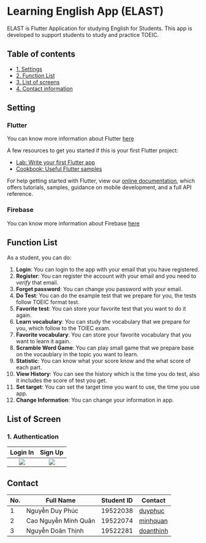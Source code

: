 # Learning English App (ELAST)

ELAST is Flutter Application for studying English for Students. This app is developed to support students to study and practice TOEIC.

## Table of contents
- [1. Settings](#caidat)
- [2. Function List](#chucnang)
- [3. List of screens](#manhinh)
- [4. Contact information](#lienhe)

<a name="caidat"></a>
## Setting

### Flutter

You can know more information about Flutter [here](https://flutter.dev/?gclid=CjwKCAjw46CVBhB1EiwAgy6M4nTb2uy74066sKOHwFImW3CircIaI2uyjttAbwkPIhm2ostGPm27nRoC1AsQAvD_BwE&gclsrc=aw.ds)

A few resources to get you started if this is your first Flutter project:

- [Lab: Write your first Flutter app](https://flutter.dev/docs/get-started/codelab)
- [Cookbook: Useful Flutter samples](https://flutter.dev/docs/cookbook)

For help getting started with Flutter, view our [online documentation](https://flutter.dev/docs), which offers tutorials,
samples, guidance on mobile development, and a full API reference.

### Firebase

You can know more information about Firebase [here](https://firebase.flutter.dev/docs/overview/)

<a name="chucnang"></a>
## Function List

As a student, you can do:

1. **Login**: You can login to the app with your email that you have registered.
2. **Register**: You can register the account with your email and you need to _verify_ that email.
3. **Forget password**: You can change you password with your email.
4. **Do Test**: You can do the example test that we prepare for you, the tests follow TOEIC format test.
5. **Favorite test**: You can store your favorite test that you want to do it again.
6. **Learn vocabulary**: You can study the vocabulary that we prepare for you, which follow to the TOIEC exam.
7. **Favorite vocabulary**: You can store your favorite vocabulary that you want to learn it again.
8. **Scramble Word Game**: You can play small game that we prepare base on the vocaublary in the topic you want to learn.
9. **Statistic**: You can know what your score know and the what score of each part.
10. **View History**: You can see the history which is the time you do test, also it includes the score of test you get.
11. **Set target**: You can set the target time you want to use, the time you use app.
12. **Change Information**: You can change your information in app.

<a name="manhinh"></a>
## List of Screen

### 1. Authentication
Login In             |  Sign Up
:-------------------------:|:-------------------------:
![](Image/login)  |  ![](Image/signup)

<a name="lienhe"></a>
## Contact

|No.|Full Name|Student ID|Contact|
|---|-------------------------|------------|-------|
|1|Nguyễn Duy Phúc|19522038|[duyphuc](https://github.com/NguyenDuyPhuc01012001)
|2|Cao Nguyễn Minh Quân|19522074|[minhquan](https://github.com/minhquancn18)|
|3|Nguyễn Doãn Thịnh|19522281|[doanthinh](https://github.com/thinhhja2001)

